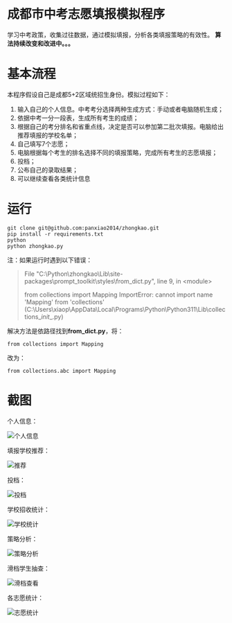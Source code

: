# 成都市中考志愿填报模拟程序
学习中考政策，收集过往数据，通过模拟填报，分析各类填报策略的有效性。
**算法持续改变和改进中。。。**
# 基本流程
本程序假设自己是成都5+2区域统招生身份。模拟过程如下：
1. 输入自己的个人信息。中考考分选择两种生成方式：手动或者电脑随机生成；
2. 依据中考一分一段表，生成所有考生的成绩；
3. 根据自己的考分排名和省重点线，决定是否可以参加第二批次填报。电脑给出推荐填报的学校名单；
4. 自己填写7个志愿；
5. 电脑根据每个考生的排名选择不同的填报策略，完成所有考生的志愿填报；
6. 投档；
7. 公布自己的录取结果；
8. 可以继续查看各类统计信息
# 运行
```
git clone git@github.com:panxiao2014/zhongkao.git
pip install -r requirements.txt
python
python zhongkao.py
```
注：如果运行时遇到以下错误：

>File "C:\Python\zhongkao\Lib\site-packages\prompt_toolkit\styles\from_dict.py", line 9, in \<module\>
>
>  from collections import Mapping
>ImportError: cannot import name 'Mapping' from 'collections' (C:\Users\xiaop\AppData\Local\Programs\Python\Python311\Lib\collections\__init__.py)

解决方法是依路径找到**from_dict.py**，将：
```
from collections import Mapping
```
改为：
```
from collections.abc import Mapping
```
# 截图

个人信息：

![个人信息](data/screenshot/个人信息.png)

填报学校推荐：

![推荐](data/screenshot/推荐.png)

投档：

![投档](data/screenshot/投档.png)

学校招收统计：

![学校统计](data/screenshot/学校统计.png)

策略分析：

![策略分析](data/screenshot/策略分析.png)

滑档学生抽查：

![滑档查看](data/screenshot/滑档查看.png)

各志愿统计：

![志愿统计](data/screenshot/志愿统计.png)

